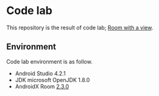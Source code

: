 # Code lab

This repository is the result of code lab; [Room with a view](https://developer.android.com/codelabs/android-room-with-a-view-kotlin?hl=ko).

## Environment

Code lab environment is as follow.

* Android Studio 4.2.1
* JDK microsoft OpenJDK 1.8.0
* AndroidX Room [2.3.0](https://developer.android.com/jetpack/androidx/releases/room)

